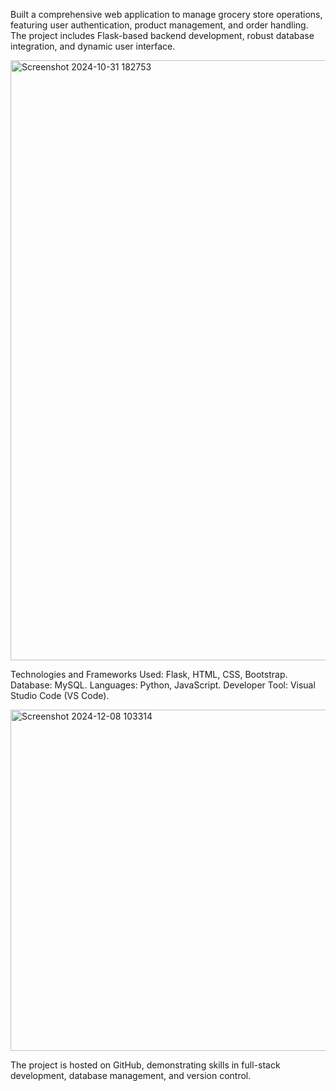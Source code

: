 Built a comprehensive web application to manage grocery store operations, featuring user authentication, product management, and order handling. The project includes Flask-based backend development, robust database integration, and dynamic user interface.

<img width="960" alt="Screenshot 2024-10-31 182753" src="https://github.com/user-attachments/assets/16afcdab-44ab-46ba-9b1a-ea2d39ad6609">

Technologies and Frameworks Used: Flask, HTML, CSS, Bootstrap.
Database: MySQL.
Languages: Python, JavaScript.
Developer Tool: Visual Studio Code (VS Code).

<img width="546" alt="Screenshot 2024-12-08 103314" src="https://github.com/user-attachments/assets/601be9a8-d3b2-4912-af47-77d6b8ed36df">

The project is hosted on GitHub, demonstrating skills in full-stack development, database management, and version control.
